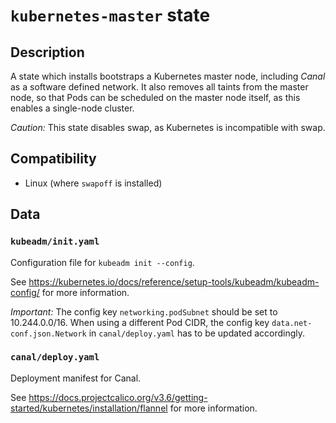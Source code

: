 # `kubernetes-master` state

## Description

A state which installs bootstraps a Kubernetes master node, including
_Canal_ as a software defined network. It also removes all taints from
the master node, so that Pods can be scheduled on the master node itself,
as this enables a single-node cluster.

_Caution:_ This state disables swap, as Kubernetes is incompatible
with swap.

## Compatibility

- Linux (where `swapoff` is installed)

## Data

### `kubeadm/init.yaml`

Configuration file for `kubeadm init --config`.

See https://kubernetes.io/docs/reference/setup-tools/kubeadm/kubeadm-config/ 
for more information.

_Important:_ The config key `networking.podSubnet` should be set to 
10.244.0.0/16. When using a different Pod CIDR, the config key 
`data.net-conf.json.Network` in `canal/deploy.yaml` has to be updated
accordingly. 

### `canal/deploy.yaml`

Deployment manifest for Canal.

See https://docs.projectcalico.org/v3.6/getting-started/kubernetes/installation/flannel for more information.